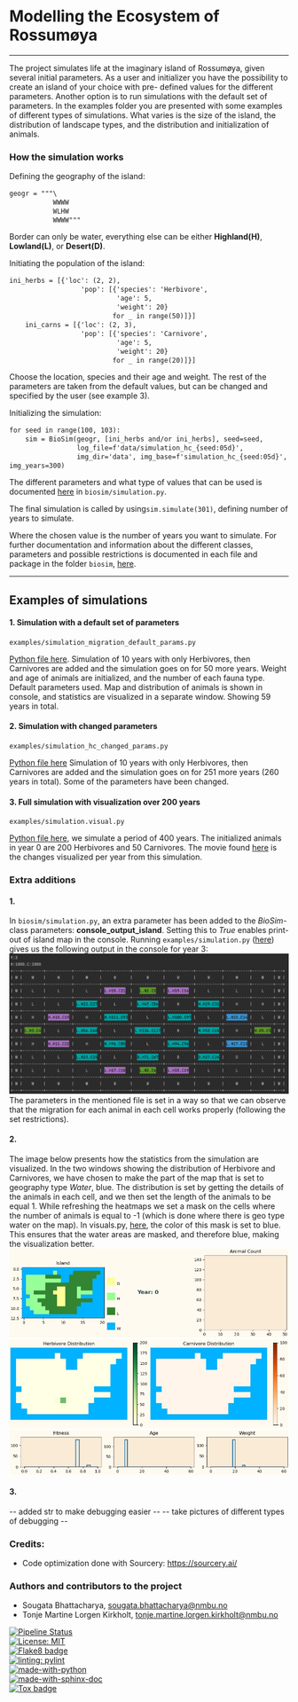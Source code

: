 # Modelling the Ecosystem of Rossumøya

---

The project simulates life at the imaginary island of Rossumøya, given several initial parameters.
As a user and initializer you have the possibility to create an island of your choice with pre-
defined values for the different parameters. Another option is to run simulations with the default
set of parameters. In the examples folder you are presented with some examples of different types
of simulations. What varies is the size of the island, the distribution of landscape types, and 
the distribution and initialization of animals. 

### How the simulation works
Defining the geography of the island:
```
geogr = """\
           WWWW
           WLHW
           WWWW"""
```
Border can only be water, everything else can be either **Highland(H)**, **Lowland(L)**, or 
**Desert(D)**.

Initiating the population of the island:
```
ini_herbs = [{'loc': (2, 2),
                  'pop': [{'species': 'Herbivore',
                           'age': 5,
                           'weight': 20}
                          for _ in range(50)]}]
    ini_carns = [{'loc': (2, 3),
                  'pop': [{'species': 'Carnivore',
                           'age': 5,
                           'weight': 20}
                          for _ in range(20)]}]
```
Choose the location, species and their age and weight. The rest of the parameters are taken from the 
default values, but can be changed and specified by the user (see example 3).

Initializing the simulation:
```
for seed in range(100, 103):
    sim = BioSim(geogr, [ini_herbs and/or ini_herbs], seed=seed,
                 log_file=f'data/simulation_hc_{seed:05d}',
                 img_dir='data', img_base=f'simulation_hc_{seed:05d}', img_years=300)
```

The different parameters and what type of values that can be used is documented
[here](src/biosim/simulation.py) in ```biosim/simulation.py```.

The final simulation is called by using```sim.simulate(301)```, defining number of years to
simulate.

Where the chosen value is the number of years you want to simulate. For further documentation and 
information about the different classes, parameters and possible restrictions is documented in each
file and package in the folder ```biosim```, [here](src/biosim).

---

## Examples of simulations

#### 1. Simulation with a default set of parameters
```
examples/simulation_migration_default_params.py
``` 
[Python file here](examples/simulation_migration_default_params.py).
Simulation of 10 years with only Herbivores, then Carnivores are added and the simulation goes on
for 50 more years. Weight and age of animals are initialized, and the number of each fauna type.
Default parameters used. Map and distribution of animals is shown in console, and statistics are 
visualized in a separate window. Showing 59 years in total.
#### 2. Simulation with changed parameters
```
examples/simulation_hc_changed_params.py
```
[Python file here](examples/simulation_hc_changed_params.py)
Simulation of 10 years with only Herbivores, then Carnivores are added and the simulation goes on
for 251 more years (260 years in total). Some of the parameters have been changed.

#### 3. Full simulation with visualization over 200 years
```
examples/simulation.visual.py
```
[Python file here](examples/simulation_visual.py), we simulate a period of 400 years. 
The initialized animals in year 0 are 200 Herbivores and 50 Carnivores. The movie found 
[here](Exam/simulation_visual.mp4) is the changes visualized per year from this simulation. 




### Extra additions
#### 1. 
In ```biosim/simulation.py```, an extra parameter has been added to the *BioSim*-class parameters: 
**console_output_island**. Setting this to *True* enables print-out of island map in the console. 
Running ```examples/simulation.py``` ([here](examples/simulation_migration.py)) gives us the following output in the console for year 3:
![Output of island map in console.](readme_imgs/console_map.png)
The parameters in the mentioned file is set in a way so that we can observe that the migration 
for each animal in each cell works properly (following the set restrictions).

#### 2. 
The image below presents how the statistics from the simulation are visualized. In the two windows
showing the distribution of Herbivore and Carnivores, we have chosen to make the part of the map 
that is set to geography type *Water*, blue. 
The distribution is set by getting the details of the animals in each cell, and we then set the 
length of the animals to be equal 1. While refreshing the heatmaps we set a mask on the cells where 
the number of animals is equal to -1 (which is done where there is geo type water on the map). 
In visuals.py, [here](src/biosim/visualization/visuals.py), the color of this mask is set to blue.
This ensures that the water areas are masked, and therefore blue, making the visualization better.
![Output of island map in separate window](readme_imgs/stats_visual.png)

  
#### 3. 
-- added str to make debugging easier --
-- take pictures of different types of debugging --

### Credits:
 - Code optimization done with Sourcery: https://sourcery.ai/


### Authors and contributors to the project
- Sougata Bhattacharya, sougata.bhattacharya@nmbu.no
- Tonje Martine Lorgen Kirkholt, tonje.martine.lorgen.kirkholt@nmbu.no

[![Pipeline Status](https://gitlab.com/nmbu.no/emner/inf200/h2022/january-block-teams/a39_sougata_tonje/biosim-a39-sougata-tonje/badges/main/pipeline.svg)](https://gitlab.com/nmbu.no/emner/inf200/h2022/january-block-teams/a39_sougata_tonje/biosim-a39-sougata-tonje/-/pipelines?page=1&scope=branches&ref=main)  
[![License: MIT](https://img.shields.io/badge/License-MIT-yellow.svg)](https://opensource.org/licenses/MIT)  
[![Flake8 badge](https://img.shields.io/badge/linting-flake8-blue)](https://flake8.pycqa.org/en/latest/)  
[![linting: pylint](https://img.shields.io/badge/linting-pylint-yellowgreen)](https://github.com/PyCQA/pylint)  
[![made-with-python](https://img.shields.io/badge/Made%20with-Python-1f425f.svg)](https://www.python.org/)  
[![made-with-sphinx-doc](https://img.shields.io/badge/Made%20with-Sphinx-1f425f.svg)](https://www.sphinx-doc.org/)   
[![Tox badge](https://img.shields.io/badge/Made%20with-tox-yellowgreen)](https://tox.wiki/en/latest/)